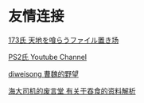 # 友情连接

[173氏 天地を喰らうファイル置き场](https://u10.getuploader.com/Tenchi/)

[PS2氏 Youtube Channel](https://www.youtube.com/user/toutousama/)

[diweisong 曹魏的野望](http://diweisong.ys168.com/)

[海大司机的废言堂 有关于吞食的资料解析](https://beskur.nidbox.com/diary/category/7498)

